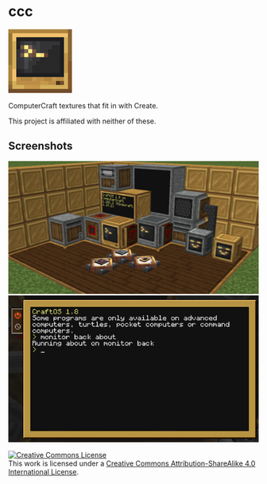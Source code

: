 # ccc

![Pack icon](icon.png)

ComputerCraft textures that fit in with Create.

This project is affiliated with neither of these.

## Screenshots

![A bunch of retextured things](screenshots/rollcall.png)
![Advanced computer GUI](screenshots/gui.png)

<a rel="license" href="http://creativecommons.org/licenses/by-sa/4.0/"><img alt="Creative Commons License" style="border-width:0" src="https://i.creativecommons.org/l/by-sa/4.0/88x31.png" /></a><br />This work is licensed under a <a rel="license" href="http://creativecommons.org/licenses/by-sa/4.0/">Creative Commons Attribution-ShareAlike 4.0 International License</a>.
